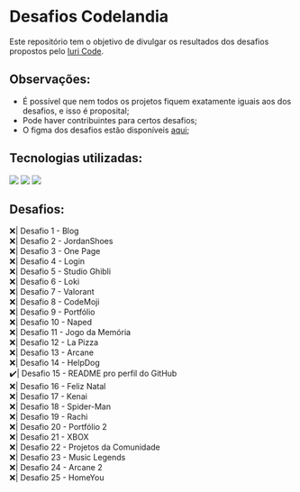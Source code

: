 # Desafios Codelandia

Este repositório tem o objetivo de divulgar os resultados dos desafios propostos pelo <a href="https://github.com/iuricode">Iuri Code</a>.

## Observações:
<ul>
  <li>É possível que nem todos os projetos fiquem exatamente iguais aos dos desafios, e isso é proposital;</li>
  <li>Pode haver contribuintes para certos desafios;</li>
  <li>O figma dos desafios estão disponíveis <a href="https://www.figma.com/file/Yb9IBH56g7T1hdIyZ3BMNO/Desafios---Codel%C3%A2ndia?node-id=624%3A2">aqui</a>;</li>
</ul>

## Tecnologias utilizadas:
<div>
  <img src="https://img.shields.io/badge/HTML5-E34F26?style=for-the-badge&logo=html5&logoColor=white">
  <img src="https://img.shields.io/badge/CSS3-1572B6?style=for-the-badge&logo=css3&logoColor=white">
  <img src="https://img.shields.io/badge/Figma-F24E1E?style=for-the-badge&logo=figma&logoColor=white">
</div>

## Desafios:
<div>
 <div>❌| Desafio 1 - Blog</div>
 <div>❌| Desafio 2 - JordanShoes</div>
 <div>❌| Desafio 3 - One Page</div>
 <div>❌| Desafio 4 - Login</div>
 <div>❌| Desafio 5 - Studio Ghibli</div>
 <div>❌| Desafio 6 - Loki</div>
 <div>❌| Desafio 7 - Valorant</div>
 <div>❌| Desafio 8 - CodeMoji</div>
 <div>❌| Desafio 9 - Portfólio</div>
 <div>❌| Desafio 10 - Naped</div>
 <div>❌| Desafio 11 - Jogo da Memória</div>
 <div>❌| Desafio 12 - La Pizza</div>
 <div>❌| Desafio 13 - Arcane</div>
 <div>❌| Desafio 14 - HelpDog</div>
 <div>✔️| Desafio 15 - README pro perfil do GitHub</div>
 <div>❌| Desafio 16 - Feliz Natal</div>
 <div>❌| Desafio 17 - Kenai</div>
 <div>❌| Desafio 18 - Spider-Man</div>
 <div>❌| Desafio 19 - Rachi</div>
 <div>❌| Desafio 20 - Portfólio 2</div>
 <div>❌| Desafio 21 - XBOX</div>
 <div>❌| Desafio 22 - Projetos da Comunidade</div>
 <div>❌| Desafio 23 - Music Legends</div>
 <div>❌| Desafio 24 - Arcane 2</div>
 <div>❌| Desafio 25 - HomeYou</div>
</div>

